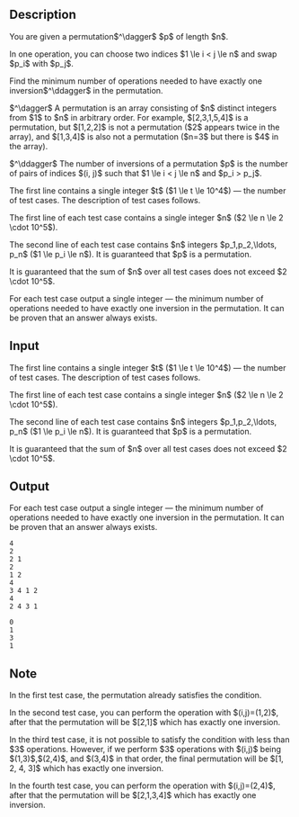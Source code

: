 ## Description

<div><p>You are given a permutation$^\dagger$ $p$ of length $n$.</p><p>In one operation, you can choose two indices $1 \le i &lt; j \le n$ and swap $p_i$ with $p_j$.</p><p>Find the minimum number of operations needed to have <span class="tex-font-style-bf">exactly one</span> inversion$^\ddagger$ in the permutation.</p><p>$^\dagger$ A permutation is an array consisting of $n$ distinct integers from $1$ to $n$ in arbitrary order. For example, $[2,3,1,5,4]$ is a permutation, but $[1,2,2]$ is not a permutation ($2$ appears twice in the array), and $[1,3,4]$ is also not a permutation ($n=3$ but there is $4$ in the array).</p><p>$^\ddagger$ The number of inversions of a permutation $p$ is the number of pairs of indices $(i, j)$ such that $1 \le i &lt; j \le n$ and $p_i &gt; p_j$.</p></div><div class="input-specification"><p>The first line contains a single integer $t$ ($1 \le t \le 10^4$)&nbsp;— the number of test cases. The description of test cases follows.</p><p>The first line of each test case contains a single integer $n$ ($2 \le n \le 2 \cdot 10^5$).</p><p>The second line of each test case contains $n$ integers $p_1,p_2,\ldots, p_n$ ($1 \le p_i \le n$). It is guaranteed that $p$ is a permutation.</p><p>It is guaranteed that the sum of $n$ over all test cases does not exceed $2 \cdot 10^5$.</p></div><div class="output-specification"><p>For each test case output a single integer&nbsp;— the minimum number of operations needed to have exactly one inversion in the permutation. It can be proven that an answer always exists.</p></div>

## Input

<p>The first line contains a single integer $t$ ($1 \le t \le 10^4$)&nbsp;— the number of test cases. The description of test cases follows.</p><p>The first line of each test case contains a single integer $n$ ($2 \le n \le 2 \cdot 10^5$).</p><p>The second line of each test case contains $n$ integers $p_1,p_2,\ldots, p_n$ ($1 \le p_i \le n$). It is guaranteed that $p$ is a permutation.</p><p>It is guaranteed that the sum of $n$ over all test cases does not exceed $2 \cdot 10^5$.</p>

## Output

<p>For each test case output a single integer&nbsp;— the minimum number of operations needed to have exactly one inversion in the permutation. It can be proven that an answer always exists.</p>





```input1|2,3,6,7
4
2
2 1
2
1 2
4
3 4 1 2
4
2 4 3 1
```




```output1
0
1
3
1
```



## Note

<p>In the first test case, the permutation already satisfies the condition.</p><p>In the second test case, you can perform the operation with $(i,j)=(1,2)$, after that the permutation will be $[2,1]$ which has exactly one inversion.</p><p>In the third test case, it is not possible to satisfy the condition with less than $3$ operations. However, if we perform $3$ operations with $(i,j)$ being $(1,3)$,$(2,4)$, and $(3,4)$ in that order, the final permutation will be $[1, 2, 4, 3]$ which has exactly one inversion.</p><p>In the fourth test case, you can perform the operation with $(i,j)=(2,4)$, after that the permutation will be $[2,1,3,4]$ which has exactly one inversion.</p>
